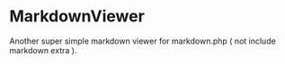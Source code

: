MarkdownViewer
==============

Another super simple markdown viewer for markdown.php ( not include markdown extra ).